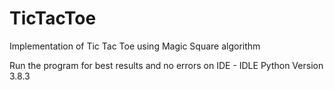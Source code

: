 # TicTacToe
Implementation of Tic Tac Toe using Magic Square algorithm 

Run the program for best results and no errors on IDE - IDLE
Python Version 3.8.3
